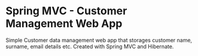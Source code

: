 # Spring MVC - Customer Management Web App
Simple Customer data management web app that storages customer name, surname, email details etc.
Created with Spring MVC and Hibernate.
